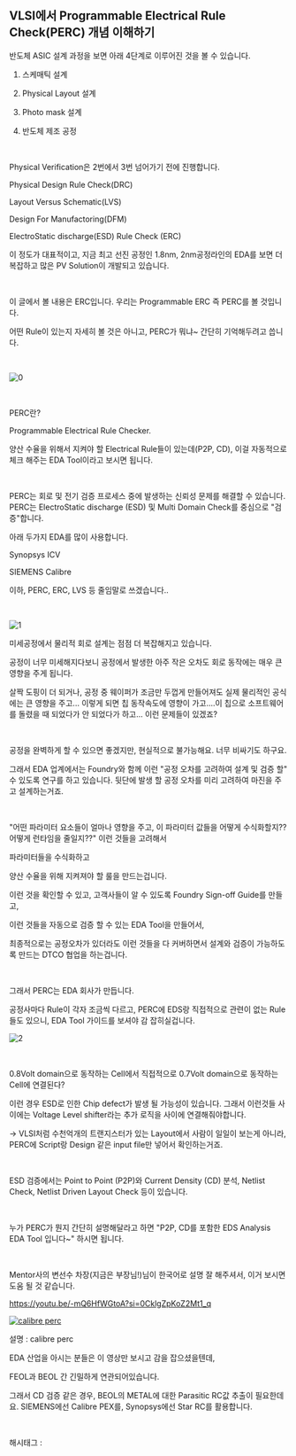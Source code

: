 ## VLSI에서 Programmable Electrical Rule Check(PERC)  개념 이해하기

반도체 ASIC 설계 과정을 보면 아래 4단계로 이루어진 것을 볼 수 있습니다.

1. 스케매틱 설계

2. Physical Layout 설계

3. Photo mask 설계

4. 반도체 제조 공정

​

Physical Verification은 2번에서 3번 넘어가기 전에 진행합니다.

Physical Design Rule Check(DRC)

Layout Versus Schematic(LVS)

Design For Manufactoring(DFM)

ElectroStatic discharge(ESD) Rule Check (ERC)

이 정도가 대표적이고, 지금 최고 선진 공정인 1.8nm, 2nm공정라인의 EDA를 보면 더 복잡하고 많은 PV Solution이 개발되고 있습니다.

​

이 글에서 볼 내용은 ERC입니다. 우리는 Programmable ERC 즉 PERC를 볼 것입니다.

어떤 Rule이 있는지 자세히 볼 것은 아니고, PERC가 뭐냐~ 간단히 기억해두려고 씁니다.

​

![0](/asset/img/223383801930/0.png)

​

PERC란?

Programmable Electrical Rule Checker.

양산 수율을 위해서 지켜야 할 Electrical Rule들이 있는데(P2P, CD), 이걸 자동적으로 체크 해주는 EDA Tool이라고 보시면 됩니다.

​

PERC는 회로 및 전기 검증 프로세스 중에 발생하는 신뢰성 문제를 해결할 수 있습니다. PERC는 ElectroStatic discharge (ESD) 및 Multi Domain Check를 중심으로 "검증"합니다.

아래 두가지 EDA를 많이 사용합니다.

Synopsys ICV

SIEMENS Calibre

이하, PERC, ERC, LVS 등 줄임말로 쓰겠습니다..

​

![1](/asset/img/223383801930/1.png)

미세공정에서 물리적 회로 설계는 점점 더 복잡해지고 있습니다.

공정이 너무 미세해지다보니 공정에서 발생한 아주 작은 오차도 회로 동작에는 매우 큰 영향을 주게 됩니다.

살짝 도핑이 더 되거나, 공정 중 웨이퍼가 조금만 두껍게 만들어져도 실제 물리적인 공식에는 큰 영향을 주고... 이렇게 되면 칩 동작속도에 영향이 가고....이 칩으로 소프트웨어를 돌렸을 때 되었다가 안 되었다가 하고... 이런 문제들이 있겠죠?

​

공정을 완벽하게 할 수 있으면 좋겠지만, 현실적으로 불가능해요. 너무 비싸기도 하구요.

그래서 EDA 업계에서는 Foundry와 함께 이런 "공정 오차를 고려하여 설계 및 검증 할" 수 있도록 연구를 하고 있습니다. 뒷단에 발생 할 공정 오차를 미리 고려하여 마진을 주고 설계하는거죠.

​

"어떤 파라미터 요소들이 얼마나 영향을 주고, 이 파라미터 값들을 어떻게 수식화할지?? 어떻게 런타임을 줄일지??" 이런 것들을 고려해서

파라미터들을 수식화하고

양산 수율을 위해 지켜져야 할 룰을 만드는겁니다.

이런 것을 확인할 수 있고, 고객사들이 알 수 있도록 Foundry Sign-off Guide를 만들고,

이런 것들을 자동으로 검증 할 수 있는 EDA Tool을 만들어서,

최종적으로는 공정오차가 있더라도 이런 것들을 다 커버하면서 설계와 검증이 가능하도록 만드는 DTCO 협업을 하는겁니다.

​

그래서 PERC는 EDA 회사가 만듭니다.

공정사마다 Rule이 각자 조금씩 다르고, PERC에 EDS랑 직접적으로 관련이 없는 Rule들도 있으니, EDA Tool 가이드를 보셔야 감 잡히실겁니다.

![2](/asset/img/223383801930/2.png)

​

0.8Volt domain으로 동작하는 Cell에서 직접적으로 0.7Volt domain으로 동작하는 Cell에 연결된다?

이런 경우 ESD로 인한 Chip defect가 발생 될 가능성이 있습니다. 그래서 이런것들 사이에는 Voltage Level shifter라는 추가 로직을 사이에 연결해줘야합니다.

-> VLSI처럼 수천억개의 트랜지스터가 있는 Layout에서 사람이 일일이 보는게 아니라, PERC에 Script랑 Design 같은 input file만 넣어서 확인하는거죠.

​

ESD 검증에서는 Point to Point (P2P)와  Current Density (CD) 분석, Netlist Check, Netlist Driven Layout Check 등이 있습니다.

​

누가 PERC가 뭔지 간단히 설명해달라고 하면 "P2P, CD를 포함한 EDS Analysis EDA Tool 입니다~" 하시면 됩니다.

​

Mentor사의 변선수 차장(지금은 부장님!)님이 한국어로 설명 잘 해주셔서, 이거 보시면 도움 될 것 같습니다.

https://youtu.be/-mQ6HfWGtoA?si=0CklgZpKoZ2Mt1_q

[![calibre perc](https://i.ytimg.com/vi/-mQ6HfWGtoA/hqdefault.jpg)](https://youtu.be/-mQ6HfWGtoA?si=0CklgZpKoZ2Mt1_q)

설명 : calibre perc

EDA 산업을 아시는 분들은 이 영상만 보시고 감을 잡으셨을텐데,

FEOL과 BEOL 간 긴밀하게 연관되어있습니다.

그래서 CD 검증 같은 경우, BEOL의 METAL에 대한 Parasitic RC값 추출이 필요한데요. SIEMENS에선 Calibre PEX를, Synopsys에선 Star RC를 활용합니다.

​

 해시태그 : 